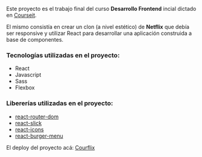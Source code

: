 Este proyecto es el trabajo final del curso **Desarrollo Frontend** incial dictado en [Courseit](http://courseit.io). 

El mismo consistía en crear un clon (a nivel estético) de **Netflix** que debía ser responsive y utilizar React para desarrollar una aplicación construida a base de componentes.

### Tecnologías utilizadas en el proyecto:

- React
- Javascript
- Sass
- Flexbox

### Libererías utilizadas en el proyecto:

- [react-router-dom](https://reactrouter.com/)
- [react-slick](https://react-slick.neostack.com/)
- [react-icons](https://react-icons.github.io/react-icons/)
- [react-burger-menu](https://github.com/negomi/react-burger-menu)



El deploy del proyecto acá: [Courflix](https://react-courflix-pk.vercel.app/)
